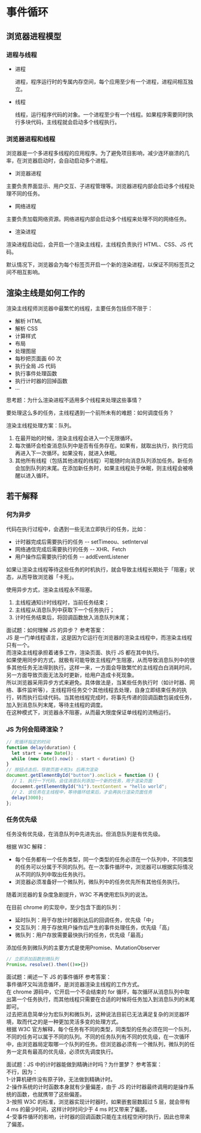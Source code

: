 # 事件循环

## 浏览器进程模型

### 进程与线程

- 进程

  进程，程序运行时的专属内存空间，每个应用至少有一个进程，进程间相互独立。

- 线程

  线程，运行程序代码的对象。一个进程至少有一个线程。如果程序需要同时执行多块代码，主线程就会启动多个线程执行。

### 浏览器进程和线程

浏览器是一个多进程多线程的应用程序。为了避免项目影响，减少连环崩溃的几率，在浏览器启动时，会自动启动多个进程。

- 浏览器进程

主要负责界面显示、用户交互、子进程管理等。浏览器进程内部会启动多个线程处理不同的任务。

- 网络进程

主要负责加载网络资源。网络进程内部会启动多个线程来处理不同的网络任务。

- 渲染进程

渲染进程启动后，会开启一个渲染主线程，主线程负责执行 HTML、CSS、JS 代码。

默认情况下，浏览器会为每个标签页开启一个新的渲染进程，以保证不同标签页之间不相互影响。

## 渲染主线是如何工作的

渲染主线程师浏览器中最繁忙的线程，主要任务包括但不限于：

- 解析 HTML
- 解析 CSS
- 计算样式
- 布局
- 处理图层
- 每秒把页面画 60 次
- 执行全局 JS 代码
- 执行事件处理函数
- 执行计时器的回掉函数
- ...

<bqs>思考题：为什么渲染进程不适用多个线程来处理这些事情？</bqs>

要处理这么多的任务，主线程遇到一个前所未有的难题：如何调度任务？

渲染主线程处理方案：<suc>队列</suc>。

1. 在最开始的时候，渲染主线程会进入一个无限循环。
2. 每次循环会检查消息队列中是否有任务存在。如果有，就取出执行，执行完后再进入下一次循环。如果没有，就进入休眠。
3. 其他所有线程（包括其他进程的线程）可能随时向消息队列添加任务。新任务会加到队列的末尾。在添加新任务时，如果主线程处于休眠，则主线程会被唤醒以进入循环。

## 若干解释

### 何为异步

代码在执行过程中，会遇到一些无法立即执行的任务，比如：

- 计时器完成后需要执行的任务 -- setTimeou、setInterval
- 网络通信完成后需要执行的任务 -- XHR、Fetch
- 用户操作后需要执行的任务 -- addEventListener

如果让渲染主线程等待这些任务的时机执行，就会导致主线程长期处于「阻塞」状态，从而导致浏览器「卡死」。

使用异步方式，渲染主线程永不阻塞。

1. 主线程通知计时线程时，当前任务结束；
2. 主线程从消息队列中获取下一个任务执行；
3. 计时任务结束后，将回调函数放入消息队列末尾；

<bqs>面试题：如何理解 JS 的异步？</bqs>
<bqs>参考答案：<br/>
JS 是一门单线程语言，这是因为它运行在浏览器的渲染主线程中，而渲染主线程只有一个。<br/>
而渲染主线程承担着诸多工作，渲染页面、执行 JS 都在其中执行。<br/>
如果使用同步的方式，就极有可能导致主线程产生阻塞，从而导致消息队列中的很多其他任务无法得到执行。这样一来，一方面会导致繁忙的主线程白白消耗时间，另一方面导致页面无法及时更新，给用户造成卡死现象。<br/>
所以浏览器采用异步方式来避免。具体做法是，当某些任务执行时（如计时器、网络、事件监听等），主线程将任务交个其他线程去处理，自身立即结束任务的执行，转而执行后续代码。当其他线程完成时，将事先传递的回调函数包装成任务，加入到消息队列末尾，等待主线程的调度。<br/>
在这种模式下，浏览器永不阻塞，从而最大限度保证单线程的流畅运行。
</bqs>

### JS 为何会阻碍渲染？

```js
// 死循环指定的时间
function delay(duration) {
  let start = new Date();
  while (new Date().now() - start < duration) {}
}
// 按钮点击后，导致页面卡死3s 后再次渲染
document.getElementById("button").onclick = function () {
  // 1. 执行一下代码，会往消息队列添加一个新的任务，用于渲染页面
  docuemnt.getElementById("h1").textContent = "hello world";
  // 2. 该任务在主线程中，等待循环结束后，才会再执行渲染页面任务
  delay(3000);
};
```

### 任务优先级

任务没有优先级，在消息队列中先进先出。但消息队列是有优先级。

根据 W3C 解释：

- 每个任务都有一个任务类型，同一个类型的任务必须在一个队列中，不同类型的任务可以分属于不同的队列。在一次事件循环中，浏览器可以根据实际情况从不同的队列中取出任务执行。
- 浏览器必须准备好一个微队列，微队列中的任务优先所有其他任务执行。

<bqs>
随着浏览器的复杂度急剧提升，W3C 不再使用宏队列的说法。
</bqs>

在目前 chrome 的实现中，至少包含下面的队列：

- <pri>延时队列</pri>：用于存放计时器到达后的回调任务，优先级「中」
- <warn>交互队列</warn>：用于存放用户操作后产生的事件处理任务，优先级「高」
- <err>微队列</err>：用户存放需要最快执行的任务，优先级「最高」

<bqs>
添加任务到微队列的主要方式是使用Promise、MutationObserver
</bqs>

```js
// 立即添加函数到微队列
Promise。resolve().then(()=>{})
```

<bqs>面试题：阐述一下 JS 的事件循环</bqs>
<bqs>
参考答案：<br/>
事件循环又叫消息循环，是浏览器渲染主线程的工作方式。<br/>
在 chrome 源码中，它开启一个不会结束的 for 循环，每次循环从消息队列中取出第一个任务执行，而其他线程只需要在合适的时候将任务加入到消息队列的末尾即可。<br/>
过去把消息简单分为宏队列和微队列，这种说法目前已无法满足复杂的浏览器环境，取而代之的是一种更加灵活多变的处理方式。<br/>
根据 W3C 官方解释，每个任务有不同的类型，同类型的任务必须在同一个队列，不同的任务可以属于不同的队列。不同的任务队列有不同的优先级，在一次循环中，由浏览器局定取哪一个队列的任务。但浏览器必须有一个微队列，微队列的任务一定具有最高的优先级，必须优先调度执行。
</bqs>

<bqs>面试题：JS 中的计时器能做到精确计时吗？为什噩梦？</bqs>
<bqs>
参考答案：<br/>
不行，因为：<br/>
1-计算机硬件没有原子钟，无法做到精确计时。<br/>
2-操作系统的计时函数本身就有少量偏差，由于 JS 的计时器最终调用的是操作系统的函数，也就携带了这些偏差。<br/>
3-按照 W3C 的标准，浏览器实现计时器时，如果嵌套层数超过 5 层，就会带有 4 ms 的最少时间，这样计时时间少于 4 ms 时又带来了偏差。<br/>
4-受事件循环的影响，计时器的回调函数只能在主线程空闲时执行，因此也带来了偏差。<br/>
</bqs>
